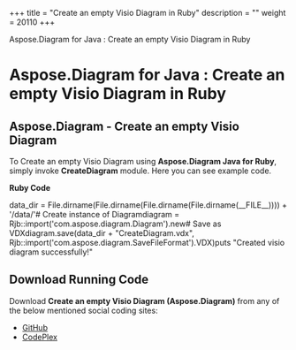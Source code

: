 +++
title = "Create an empty Visio Diagram in Ruby" 
description = "" 
weight = 20110 
+++

Aspose.Diagram for Java : Create an empty Visio Diagram in Ruby  

# Aspose.Diagram for Java : Create an empty Visio Diagram in Ruby


## Aspose.Diagram - Create an empty Visio Diagram

To Create an empty Visio Diagram using **Aspose.Diagram Java for Ruby**, simply invoke **CreateDiagram** module. Here you can see example code.

**Ruby Code**

data\_dir = File.dirname(File.dirname(File.dirname(File.dirname(\_\_FILE\_\_)))) + '/data/'# Create instance of Diagramdiagram = Rjb::import('com.aspose.diagram.Diagram').new# Save as VDXdiagram.save(data\_dir + "CreateDiagram.vdx", Rjb::import('com.aspose.diagram.SaveFileFormat').VDX)puts "Created visio diagram successfully!"

## Download Running Code

Download **Create an empty Visio Diagram (Aspose.Diagram)** from any of the below mentioned social coding sites:

*   [GitHub](https://github.com/asposediagram/Aspose.Diagram-for-Java/blob/master/Plugins/Aspose_Diagram_Java_for_Ruby/lib/asposediagramjava/Diagrams/creatediagram.rb)
*   [CodePlex](https://asposediagramjavaruby.codeplex.com/SourceControl/latest#lib/asposediagramjava/Diagrams/creatediagram.rb)

